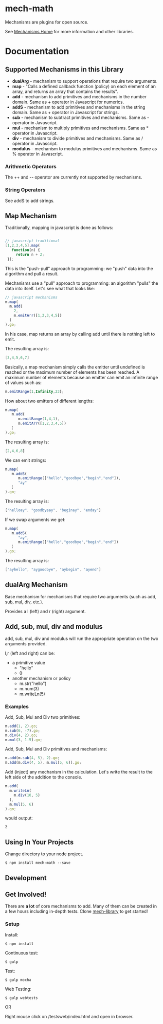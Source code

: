[mech-library-link]: https://github.com/mechanismsjs/mech-library "Clone to easily create new mechanism libraries"
[mech-web-link]: https://github.com/mechanismsjs/mech-web "Web centric DOM mechanisms"
[mech-core-link]: https://github.com/mechanismsjs/mech-core "Core mechanisms"
[mech-math-link]: https://github.com/mechanismsjs/mech-math "Math mechanisms"
[mech-guid-link]: https://github.com/mechanismsjs/mech-guid "Mechanisms for guids"
[mech-home-link]: https://github.com/mechanisms/mech "Home repository for mechanisms"
# mech-math

Mechanisms are plugins for open source.

See [Mechanisms Home][mech-home-link] for more information and other libraries.

# Documentation

## Supported Mechanisms in this Library

* **dualArg** - mechanism to support operations that require two arguments.
* **map** - "Calls a defined callback function (policy) on each element of an array, and returns an array that contains the results".
* **add** - mechanism to add primitives and mechanisms in the number domain. Same as + operator in Javascript for numerics.
* **addS** - mechanism to add primitives and mechanisms in the string domain. Same as + operator in Javascript for strings.
* **sub** - mechanism to subtract primitives and mechanisms. Same as - operator in Javascript.
* **mul** - mechanism to multiply primitives and mechanisms. Same as * operator in Javascript.
* **div** - mechanism to divide primitives and mechanisms. Same as / operator in Javascript.
* **modulus** - mechanism to modulus primitives and mechanisms. Same as % operator in Javascript.

### Arithmetic Operators

The ++ and -- operator are currently not supported by mechanisms.

### String Operators

See addS to add strings.

## Map Mechanism

Traditionally, mapping in javascript is done as follows:

```javascript

// javascript traditional
[1,2,3,4,5].map(
   function(n) {
     return n + 2;
 });
```

This is the "push-pull" approach to programming: we "push" data into the algorithm and pull a result.

Mechanisms use a "pull" approach to programming: an algorithm "pulls" the data into itself. Let's see what that looks like:

```javascript
// javascript mechanisms
m.map(
  m.add(
    2,
    m.emitArr([1,2,3,4,5])
  )
).go;
```

In his case, map returns an array by calling add until there is nothing left to emit.

The resulting array is:

```javascript
[3,4,5,6,7]
```

Basically, a map mechanism simply calls the emitter until undefined is reached or the maximum number of elements has been reached. A maximum number of elements because an emitter can emit an infinite range of values such as:

```javascript
m.emitRange(1,Infinity,23);
```

How about two emitters of different lengths:

```javascript
m.map(
   m.add(
      m.emitRange(1,4,1),
      m.emitArr([1,2,3,4,5])
   )
).go;
```

The resulting array is:

```javascript
[2,4,6,8]
```

We can emit strings:

```javascript
m.map(
   m.addS(
      m.emitRange(["hello","goodbye","begin","end"]),
      "ay"
   )
).go;
```

The resulting array is:

```javascript
["helloay", "goodbyeay", "beginay", "enday"]
```

If we swap arguments we get:

```javascript
m.map(
   m.addS(
      "ay",
      m.emitRange(["hello","goodbye","begin","end"])
   )
).go;
```

The resulting array is:

```javascript
["ayhello", "aygoodbye", "aybegin", "ayend"]
```


## dualArg Mechanism

Base mechanism for mechanisms that require two arguments (such as add, sub, mul, div, etc.).

Provides a l (left) and r (right) argument.

## Add, sub, mul, div and modulus

add, sub, mul, div and modulus will run the appropriate operation on the two arguments provided.

l,r (left and right) can be:

* a primitive value
  * "hello"
  * 0
* another mechanism or policy
  * m.str("hello")
  * m.num(3)
  * m.writeLn(5)

### Examples

Add, Sub, Mul and Div two primitives:

```javascript
m.add(1, 2).go;
m.sub(6, -7).go;
m.div(4, 2).go;
m.mul(3, 1.5).go;
```

Add, Sub, Mul and Div primitives and mechanisms:

```javascript
m.add(m.sub(4, 5), 2).go;
m.add(m.div(4, 5), m.mul(5, 6)).go;
```

Add (inject) any mechanism in the calculation. Let's write the result to the left side of the addition to the console.

```javascript
m.add(
  m.writeLn(
    m.div(10, 5)
  ),
  m.mul(5, 6)
).go;
```

would output:

    2
    
## Using In Your Projects

Change directory to your node project.

    $ npm install mech-math --save

## Development

## Get Involved!

There are **a lot** of core mechanisms to add. Many of them can be created in a few hours including in-depth tests. Clone [mech-library][mech-library-link] to get started!

### Setup

Install:

    $ npm install
    
Continuous test:

    $ gulp

Test:

    $ gulp mocha

Web Testing:

    $ gulp webtests

OR

Right mouse click on /testsweb/index.html and open in browser.